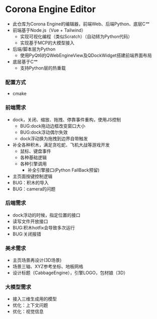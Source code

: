 # Corona Engine Editor
- 此仓库为Corona Engine的编辑器，前端Web、后端Python、底层C艹
- 前端基于Node.js（Vue + Tailwind）
	- 实现可视化编程（类似Scratch）（自动转为Python代码）
	- 实现基于MCP的大模型接入
- 后端/脚本层为Python
	- 使用PyQt6的QWebEngineView及QDockWidget搭建前端界面布局
- 底层基于C艹
	- 支持Python层的热重载
  
### 配置方式
- cmake

### 前端需求
- dock，关闭、缩放、拖拽、停靠事件重构，使用JS控制
	- BUG:dock拖动边框改变窗口大小
 	- BUG:dock浮动偶尔失效
	- dock浮动换为拖拽到边界自带触发
- 补全各种积木，满足贪吃蛇、飞机大战等游戏开发
	- 鼠标、键盘事件
 	- 各种基础逻辑
  	- 各种引擎调用
        - 补全引擎接口(Python FallBack预留)
- 主页面按键控制逻辑
- BUG：积木的导入 
- BUG：camera的问题
  
### 后端需求
- dock浮动的时候，指定位置的接口
- 读写文件开放接口
- BUG:积木hotfix会导致多次运行
- BUG:关闭报错
  
### 美术需求
-  主页场景再设计(3D场景) 
-  场景三轴、XYZ参考坐标、地板网格
-  设计标题（CabbageEngine），引擎LOGO，包材娘（3D）

### 大模型需求
- 接入三维生成用的模型
- 优化：上下文问题
- 优化：视觉信息
